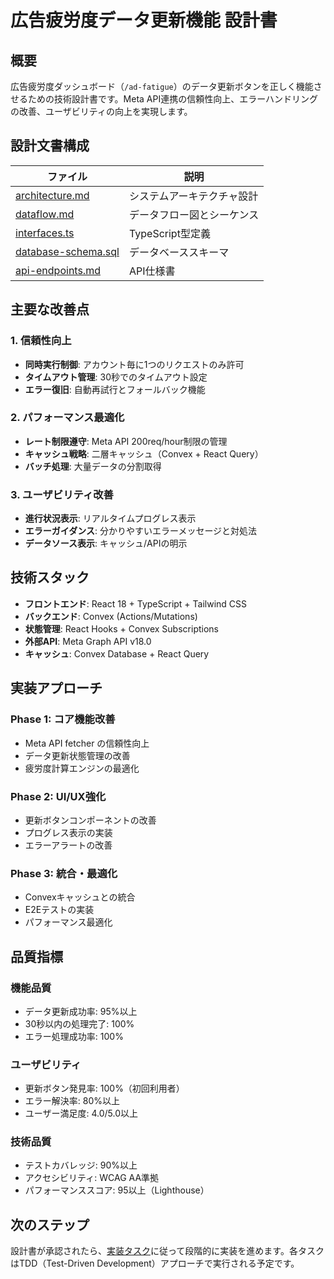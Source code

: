 # 広告疲労度データ更新機能 設計書

## 概要

広告疲労度ダッシュボード（`/ad-fatigue`）のデータ更新ボタンを正しく機能させるための技術設計書です。Meta API連携の信頼性向上、エラーハンドリングの改善、ユーザビリティの向上を実現します。

## 設計文書構成

| ファイル | 説明 |
|----------|------|
| [architecture.md](./architecture.md) | システムアーキテクチャ設計 |
| [dataflow.md](./dataflow.md) | データフロー図とシーケンス |
| [interfaces.ts](./interfaces.ts) | TypeScript型定義 |
| [database-schema.sql](./database-schema.sql) | データベーススキーマ |
| [api-endpoints.md](./api-endpoints.md) | API仕様書 |

## 主要な改善点

### 1. 信頼性向上
- **同時実行制御**: アカウント毎に1つのリクエストのみ許可
- **タイムアウト管理**: 30秒でのタイムアウト設定
- **エラー復旧**: 自動再試行とフォールバック機能

### 2. パフォーマンス最適化
- **レート制限遵守**: Meta API 200req/hour制限の管理
- **キャッシュ戦略**: 二層キャッシュ（Convex + React Query）
- **バッチ処理**: 大量データの分割取得

### 3. ユーザビリティ改善
- **進行状況表示**: リアルタイムプログレス表示
- **エラーガイダンス**: 分かりやすいエラーメッセージと対処法
- **データソース表示**: キャッシュ/APIの明示

## 技術スタック

- **フロントエンド**: React 18 + TypeScript + Tailwind CSS
- **バックエンド**: Convex (Actions/Mutations)
- **状態管理**: React Hooks + Convex Subscriptions
- **外部API**: Meta Graph API v18.0
- **キャッシュ**: Convex Database + React Query

## 実装アプローチ

### Phase 1: コア機能改善
- Meta API fetcher の信頼性向上
- データ更新状態管理の改善
- 疲労度計算エンジンの最適化

### Phase 2: UI/UX強化
- 更新ボタンコンポーネントの改善
- プログレス表示の実装
- エラーアラートの改善

### Phase 3: 統合・最適化
- Convexキャッシュとの統合
- E2Eテストの実装
- パフォーマンス最適化

## 品質指標

### 機能品質
- データ更新成功率: 95%以上
- 30秒以内の処理完了: 100%
- エラー処理成功率: 100%

### ユーザビリティ
- 更新ボタン発見率: 100%（初回利用者）
- エラー解決率: 80%以上
- ユーザー満足度: 4.0/5.0以上

### 技術品質
- テストカバレッジ: 90%以上
- アクセシビリティ: WCAG AA準拠
- パフォーマンススコア: 95以上（Lighthouse）

## 次のステップ

設計書が承認されたら、[実装タスク](../tasks/ad-fatigue-data-update-tasks.md)に従って段階的に実装を進めます。各タスクはTDD（Test-Driven Development）アプローチで実行される予定です。